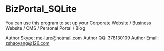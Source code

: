 BizPortal_SQLite
================

You can use this program to set up your Corporate Website / Business Website / CMS / Personal Portal / Blog

Author Skype: me-lure@hotmail.com
Author QQ: 378130109
Author Email: zshaoyang@126.com




